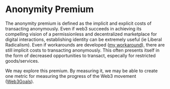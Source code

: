 # Anonymity Premium

<!-- blog post -->
The anonymity premium is defined as the implicit and explicit costs of transacting anonymously. Even if web3 succeeds in achieving its compelling vision of a permissionless and decentralized marketplace for digital interactions, establishing identity can be extremely useful (ie Liberal Radicalism). Even if workarounds are developed ([my workaround](LibRad.md)), there are still implicit costs to transacting anonymously. This often presents itself in the form of decreased opportunities to transact, especally for restricted goods/services. 

We may explore this premium. By measuring it, we may be able to create one metric for measuring the progress of the Web3 movement ([Web3Goals](Web3Goals.md)).